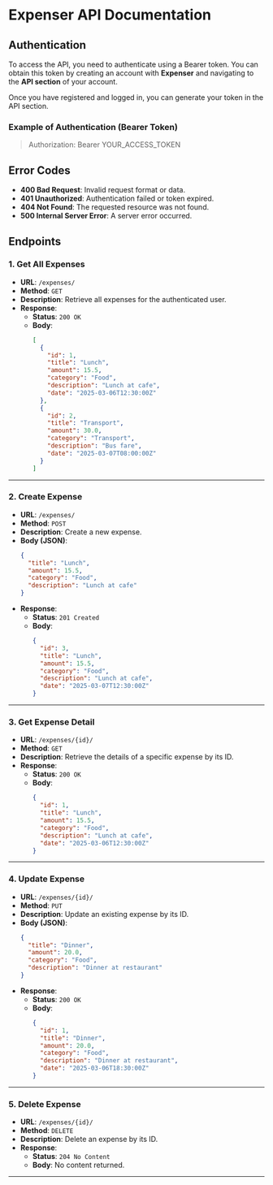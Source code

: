 # **Expenser API Documentation**

## **Authentication**

To access the API, you need to authenticate using a Bearer token. You can obtain this token by creating an account with **Expenser** and navigating to the **API section** of your account.

Once you have registered and logged in, you can generate your token in the API section.

### **Example of Authentication (Bearer Token)**

> Authorization: Bearer YOUR_ACCESS_TOKEN

## **Error Codes**

- **400 Bad Request**: Invalid request format or data.
- **401 Unauthorized**: Authentication failed or token expired.
- **404 Not Found**: The requested resource was not found.
- **500 Internal Server Error**: A server error occurred.

## **Endpoints**

### **1. Get All Expenses**

- **URL**: `/expenses/`
- **Method**: `GET`
- **Description**: Retrieve all expenses for the authenticated user.
- **Response**:
    - **Status**: `200 OK`
    - **Body**:
      ```json
      [
        {
          "id": 1,
          "title": "Lunch",
          "amount": 15.5,
          "category": "Food",
          "description": "Lunch at cafe",
          "date": "2025-03-06T12:30:00Z"
        },
        {
          "id": 2,
          "title": "Transport",
          "amount": 30.0,
          "category": "Transport",
          "description": "Bus fare",
          "date": "2025-03-07T08:00:00Z"
        }
      ]
      ```

---

### **2. Create Expense**

- **URL**: `/expenses/`
- **Method**: `POST`
- **Description**: Create a new expense.
- **Body (JSON)**:
    ```json
    {
      "title": "Lunch",
      "amount": 15.5,
      "category": "Food",
      "description": "Lunch at cafe"
    }
    ```
- **Response**:
    - **Status**: `201 Created`
    - **Body**:
      ```json
      {
        "id": 3,
        "title": "Lunch",
        "amount": 15.5,
        "category": "Food",
        "description": "Lunch at cafe",
        "date": "2025-03-07T12:30:00Z"
      }
      ```

---

### **3. Get Expense Detail**

- **URL**: `/expenses/{id}/`
- **Method**: `GET`
- **Description**: Retrieve the details of a specific expense by its ID.
- **Response**:
    - **Status**: `200 OK`
    - **Body**:
      ```json
      {
        "id": 1,
        "title": "Lunch",
        "amount": 15.5,
        "category": "Food",
        "description": "Lunch at cafe",
        "date": "2025-03-06T12:30:00Z"
      }
      ```

---

### **4. Update Expense**

- **URL**: `/expenses/{id}/`
- **Method**: `PUT`
- **Description**: Update an existing expense by its ID.
- **Body (JSON)**:
    ```json
    {
      "title": "Dinner",
      "amount": 20.0,
      "category": "Food",
      "description": "Dinner at restaurant"
    }
    ```
- **Response**:
    - **Status**: `200 OK`
    - **Body**:
      ```json
      {
        "id": 1,
        "title": "Dinner",
        "amount": 20.0,
        "category": "Food",
        "description": "Dinner at restaurant",
        "date": "2025-03-06T18:30:00Z"
      }
      ```

---

### **5. Delete Expense**

- **URL**: `/expenses/{id}/`
- **Method**: `DELETE`
- **Description**: Delete an expense by its ID.
- **Response**:
    - **Status**: `204 No Content`
    - **Body**: No content returned.

---
